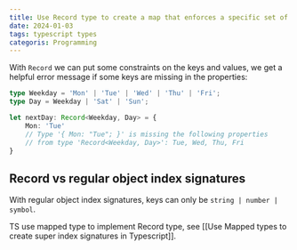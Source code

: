 ```yaml
---
title: Use Record type to create a map that enforces a specific set of keys in Typescript
date: 2024-01-03
tags: typescript types
categoris: Programming
---
```


With `Record` we can put some constraints on the keys and values, we get a helpful error message if some keys are missing in the properties:

```typescript
type Weekday = 'Mon' | 'Tue' | 'Wed' | 'Thu' | 'Fri';
type Day = Weekday | 'Sat' | 'Sun';

let nextDay: Record<Weekday, Day> = {
    Mon: 'Tue'
    // Type '{ Mon: "Tue"; }' is missing the following properties 
    // from type 'Record<Weekday, Day>': Tue, Wed, Thu, Fri
}
```

## Record vs regular object index signatures

With regular object index signatures, keys can only be `string | number | symbol`.

TS use mapped type to implement Record type, see [[Use Mapped types to create super index signatures in Typescript]].